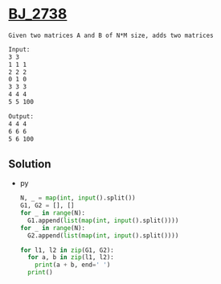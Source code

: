 # [BJ_2738](https://acmicpc.net/problem/2738)

```en
Given two matrices A and B of N*M size, adds two matrices
```

```txt
Input:
3 3
1 1 1
2 2 2
0 1 0
3 3 3
4 4 4
5 5 100

Output:
4 4 4
6 6 6
5 6 100
```

## Solution

* py

  ```py
  N, _ = map(int, input().split())
  G1, G2 = [], []
  for _ in range(N):
    G1.append(list(map(int, input().split())))
  for _ in range(N):
    G2.append(list(map(int, input().split())))

  for l1, l2 in zip(G1, G2):
    for a, b in zip(l1, l2):
      print(a + b, end=' ')
    print()
  ```
